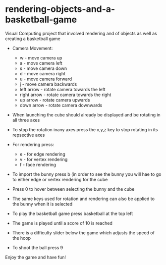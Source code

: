 # rendering-objects-and-a-basketball-game
Visual Computing project that involved rendering and of objects as well as creating a basketball game

- Camera Movement:
	- w - move camera up
	- a - move camera left
	- s - move camera down
	- d - move camera right
	- u - move camera forward
	- j - move camera backwards 
	- left arrow - rotate camera towards the left 
	- right arrow - rotate camera towards the right
	- up arrow - rotate camera upwards
	- down arrow - rotate camera downwards

- When launching the cube should already be displayed and be rotating in all three axes
- To stop the rotation inany axes press the x,y,z key to stop rotating in its repsective axes
- For rendering press:
	- e - for edge rendering 
	- v - for vertex rendering
	- f - face rendering 

- To import the bunny press b (in order to see the bunny you will hae to go to either edge or vertex rendering for the cube
- Press 0 to hover between selecting the bunny and the cube
- The same keys used for rotation and rendering can also be applied to the bunny when it is selected

- To play the basketball game press basketball at the top left 
- The game is played until a score of 10 is reached 
- There is a difficulty slider below the game which adjusts the speed of the hoop
- To shoot the ball press 9

Enjoy the game and have fun!
